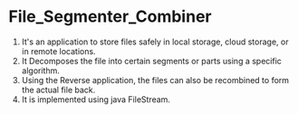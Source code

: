 # File_Segmenter_Combiner
1. It's an application to store files safely in local storage, cloud storage, or in remote locations.
2. It Decomposes the file into certain segments or parts using a specific algorithm.
3. Using the Reverse application, the files can also be recombined to form the actual file back.
4. It is implemented using java FileStream. 
